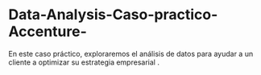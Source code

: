 # Data-Analysis-Caso-practico-Accenture-
En este caso práctico, exploraremos el análisis de datos para ayudar a un cliente a optimizar su estrategia empresarial .
